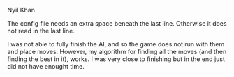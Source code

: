 Nyil Khan

The config file needs an extra space beneath the last line. Otherwise it does not read in the last line.

I was not able to fully finish the AI, and so the game does not run with them and place moves. However, my algorithm for finding all the moves (and then finding the best in it), works. I was very close to finishing but in the end just did not have enought time.
